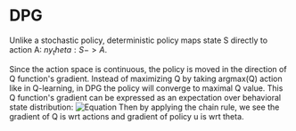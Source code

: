 # DPG
Unlike a stochastic policy, deterministic policy maps state S directly to action A: $ny_theta: S->A$.

Since the action space is continuous, the policy is moved in the direction of Q function's gradient. Instead of maximizing Q by taking argmax(Q) action like in Q-learning, in DPG the policy will converge to maximal Q value. This Q function's gradient can be expressed as an expectation over behavioral state distribution: ![Equation](https://latex.codecogs.com/svg.image?\mathbb{E}_{s%20\sim%20\rho^{\mu^k}}%20\left[%20\nabla_{\theta}%20Q^{\mu^k}%20\left(%20s,%20\mu_\theta%20(s)%20\right)%20\right])
Then by applying the chain rule, we see the gradient of Q is wrt actions and gradient of policy u is wrt theta.